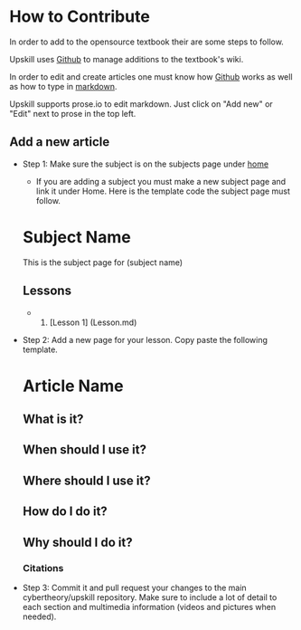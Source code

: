 # How to Contribute

In order to add to the opensource textbook their are some steps to follow.

Upskill uses [Github](github.com) to manage additions to the textbook's wiki.

In order to edit and create articles one must know how [Github](github.com) works as well as how to type in [markdown](https://github.com/luong-komorebi/Markdown-Tutorial).

Upskill supports prose.io to edit markdown. Just click on "Add new" or "Edit" next to prose in the top left.

## Add a new article

 - Step 1: Make sure the subject is on the subjects page under [home](upskill.therishabhsingh.com)
 	- If you are adding a subject you must make a new subject page and link it under Home. Here is 		 the template code the subject page must follow.
    
    	
	# Subject Name
    This is the subject page for (subject name)
        
    ## Lessons
         
    - 1. [Lesson 1] (Lesson.md)

- Step 2: Add a new page for your lesson. Copy paste the following template.


    # Article Name
    
    ## What is it?
    
    ## When should I use it?
    
    ## Where should I use it?
    
    ## How do I do it?
    
    ## Why should I do it?
    
	### Citations
    
    
    
- Step 3: Commit it and pull request your changes to the main cybertheory/upskill repository. Make sure to include a lot of detail to each section and multimedia information (videos and pictures when needed).
